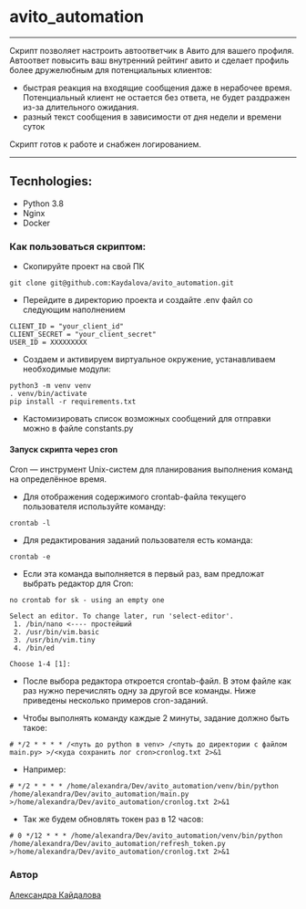 # avito_automation

***
Скрипт позволяет настроить автоответчик в Авито для вашего профиля.
Автоответ повысить ваш внутренний рейтинг авито и сделает профиль более дружелюбным для потенциальных клиентов:
- быстрая реакция на входящие сообщения даже в нерабочее время. Потенциальный клиент не остается без ответа, не будет раздражен из-за длительного ожидания.
- разный текст сообщения в зависимости от дня недели и времени суток

Скрипт готов к работе и снабжен логированием.
***

## Tecnhologies:
- Python 3.8
- Nginx
- Docker

### Как пользоваться скриптом:
- Скопируйте проект на свой ПК
```
git clone git@github.com:Kaydalova/avito_automation.git
```
- Перейдите в директорию проекта и создайте .env файл со следующим наполнением
```
CLIENT_ID = "your_client_id"
CLIENT_SECRET = "your_client_secret"
USER_ID = XXXXXXXXX
```
- Создаем и активируем виртуальное окружение, устанавливаем необходимые модули:
```
python3 -m venv venv
. venv/bin/activate
pip install -r requirements.txt
```
- Кастомизировать список возможных сообщений для отправки можно в файле constants.py

#### Запуск скрипта через cron
Cron — инструмент Unix-систем для планирования выполнения команд на определённое время.
- Для отображения содержимого crontab-файла текущего пользователя используйте команду:
```
crontab -l
```

- Для редактирования заданий пользователя есть команда:
```
crontab -e
```

- Если эта команда выполняется в первый раз, вам предложат выбрать редактор для Cron:
```
no crontab for sk - using an empty one

Select an editor. To change later, run 'select-editor'.
 1. /bin/nano <---- простейший
 2. /usr/bin/vim.basic
 3. /usr/bin/vim.tiny
 4. /bin/ed

Choose 1-4 [1]:
```
- После выбора редактора откроется crontab-файл. В этом файле как раз нужно перечислять одну за другой все команды.
Ниже приведены несколько примеров cron-заданий.

- Чтобы выполнять команду каждые 2 минуты, задание должно быть такое:

```
# */2 * * * * /<путь до python в venv> /<путь до директории с файлом main.py> >/<куда сохранить лог cron>cronlog.txt 2>&1
```
- Например:
```
# */2 * * * * /home/alexandra/Dev/avito_automation/venv/bin/python /home/alexandra/Dev/avito_automation/main.py >/home/alexandra/Dev/avito_automation/cronlog.txt 2>&1
```
- Так же будем обновлять токен раз в 12 часов:
```
# 0 */12 * * * /home/alexandra/Dev/avito_automation/venv/bin/python /home/alexandra/Dev/avito_automation/refresh_token.py >/home/alexandra/Dev/avito_automation/cronlog.txt 2>&1
```
### Автор
[Александра Кайдалова](https://t.me/kaydalova)
